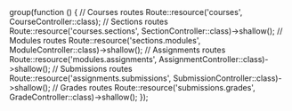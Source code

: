 <?php
// routes/web.php

use App\Http\Controllers\CourseController;
use App\Http\Controllers\SectionController;
use App\Http\Controllers\ModuleController;
use App\Http\Controllers\AssignmentController;
use App\Http\Controllers\SubmissionController;
use App\Http\Controllers\GradeController;

Route::middleware(['auth'])->group(function () {
    // Courses routes
    Route::resource('courses', CourseController::class);
    
    // Sections routes
    Route::resource('courses.sections', SectionController::class)->shallow();
    
    // Modules routes
    Route::resource('sections.modules', ModuleController::class)->shallow();
    
    // Assignments routes
    Route::resource('modules.assignments', AssignmentController::class)->shallow();
    
    // Submissions routes
    Route::resource('assignments.submissions', SubmissionController::class)->shallow();
    
    // Grades routes
    Route::resource('submissions.grades', GradeController::class)->shallow();
});
